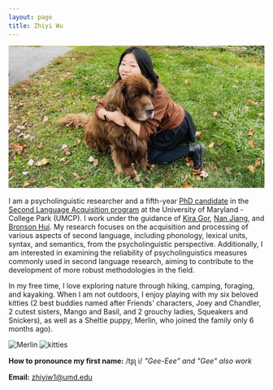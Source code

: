 ```yaml
---
layout: page
title: Zhiyi Wu
---
```


![my photo](Bruno.jpg)

I am a psycholinguistic researcher and a fifth-year [PhD candidate](https://sllc.umd.edu/directory/zhiyi-wu) in the [Second Language Acquisition program](https://sllc.umd.edu/directory/zhiyi-jenny-wu) at the University of Maryland - College Park (UMCP). I work under the guidance of [Kira Gor](https://sllc.umd.edu/directory/kira-gor), [Nan Jiang](https://sllc.umd.edu/directory/nan-jiang), and [Bronson Hui](https://bronson-hui.github.io/index.html). My research focuses on the acquisition and processing of various aspects of second language, including phonology, lexical units, syntax, and semantics, from the psycholinguistic perspective. Additionally, I am interested in examining the reliability of psycholinguistics measures commonly used in second language research, aiming to contribute to the development of more robust methodologies in the field.

In my free time, I love exploring nature through hiking, camping, foraging, and kayaking. 
When I am not outdoors, I enjoy playing with my six beloved kitties (2 best buddies named after Friends' characters, Joey and Chandler, 2 cutest sisters, Mango and Basil, and 2 grouchy ladies, Squeakers and Snickers), as well as a Sheltie puppy, Merlin, who joined the family only 6 months ago).

![Merlin](Merlin.jpg)
![kitties](Kitties.jpeg)

**How to pronounce my first name:** 
/tʂʅ i/ 
_"Gee-Eee" and "Gee" also work_

**Email:** zhiyiw1@umd.edu
